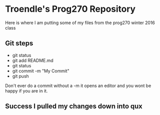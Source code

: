 # Troendle's Prog270 Repository

Here is where I am putting some of my files from the prog270 winter 2016 class

## Git steps
- git status
- git add README.md
- git status
- git commit -m "My Commit"
- git push

Don't ever do a commit without a -m it opens an editor and you wont be happy if you are in it.

## Success I pulled my changes down into qux
